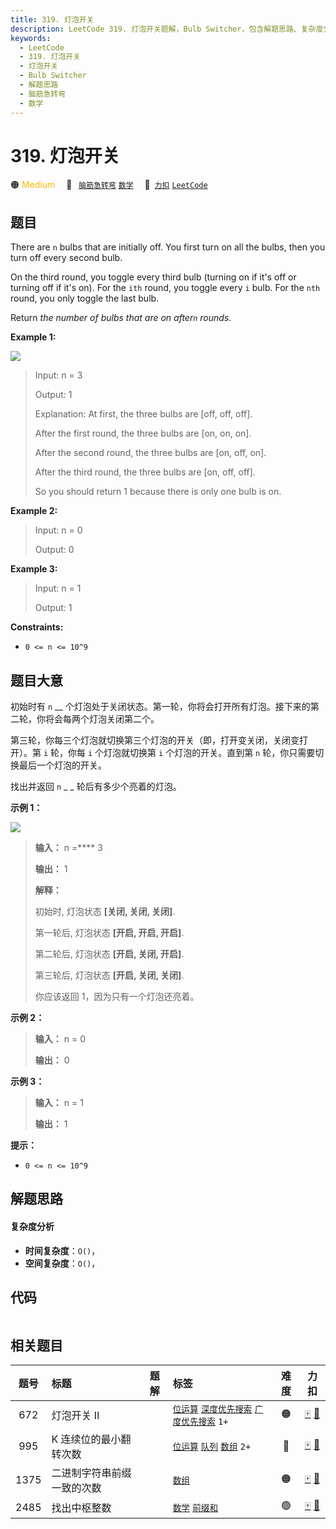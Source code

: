 ```yaml
---
title: 319. 灯泡开关
description: LeetCode 319. 灯泡开关题解，Bulb Switcher，包含解题思路、复杂度分析以及完整的 JavaScript 代码实现。
keywords:
  - LeetCode
  - 319. 灯泡开关
  - 灯泡开关
  - Bulb Switcher
  - 解题思路
  - 脑筋急转弯
  - 数学
---
```


# 319. 灯泡开关

🟠 <font color=#ffb800>Medium</font>&emsp; 🔖&ensp; [`脑筋急转弯`](/tag/brainteaser.md) [`数学`](/tag/math.md)&emsp; 🔗&ensp;[`力扣`](https://leetcode.cn/problems/bulb-switcher) [`LeetCode`](https://leetcode.com/problems/bulb-switcher)

## 题目

There are `n` bulbs that are initially off. You first turn on all the bulbs,
then you turn off every second bulb.

On the third round, you toggle every third bulb (turning on if it's off or
turning off if it's on). For the `ith` round, you toggle every `i` bulb. For
the `nth` round, you only toggle the last bulb.

Return _the number of bulbs that are on after`n` rounds_.



**Example 1:**

![](https://assets.leetcode.com/uploads/2020/11/05/bulb.jpg)

> Input: n = 3
> 
> Output: 1
> 
> Explanation: At first, the three bulbs are [off, off, off].
> 
> After the first round, the three bulbs are [on, on, on].
> 
> After the second round, the three bulbs are [on, off, on].
> 
> After the third round, the three bulbs are [on, off, off]. 
> 
> So you should return 1 because there is only one bulb is on.

**Example 2:**

> Input: n = 0
> 
> Output: 0

**Example 3:**

> Input: n = 1
> 
> Output: 1

**Constraints:**

  * `0 <= n <= 10^9`


## 题目大意

初始时有 `n` __ 个灯泡处于关闭状态。第一轮，你将会打开所有灯泡。接下来的第二轮，你将会每两个灯泡关闭第二个。

第三轮，你每三个灯泡就切换第三个灯泡的开关（即，打开变关闭，关闭变打开）。第 `i` 轮，你每 `i` 个灯泡就切换第 `i` 个灯泡的开关。直到第 `n`
轮，你只需要切换最后一个灯泡的开关。

找出并返回 `n` _ _ 轮后有多少个亮着的灯泡。



**示例 1：**

![](https://assets.leetcode.com/uploads/2020/11/05/bulb.jpg)

> 
> 
> 
> 
> 
> **输入：** n =**** 3
> 
> **输出：** 1 
> 
> **解释：**
> 
> 初始时, 灯泡状态 **[关闭, 关闭, 关闭]**.
> 
> 第一轮后, 灯泡状态 **[开启, 开启, 开启]**.
> 
> 第二轮后, 灯泡状态 **[开启, 关闭, 开启]**.
> 
> 第三轮后, 灯泡状态 **[开启, 关闭, 关闭]**. 
> 
> 
> 
> 你应该返回 1，因为只有一个灯泡还亮着。
> 
> 

**示例 2：**

> 
> 
> 
> 
> 
> **输入：** n = 0
> 
> **输出：** 0
> 
> 

**示例 3：**

> 
> 
> 
> 
> 
> **输入：** n = 1
> 
> **输出：** 1
> 
> 



**提示：**

  * `0 <= n <= 10^9`


## 解题思路

#### 复杂度分析

- **时间复杂度**：`O()`，
- **空间复杂度**：`O()`，

## 代码

```javascript

```

## 相关题目

<!-- prettier-ignore -->
| 题号 | 标题 | 题解 | 标签 | 难度 | 力扣 |
| :------: | :------ | :------: | :------ | :------: | :------: |
| 672 | 灯泡开关 Ⅱ |  |  [`位运算`](/tag/bit-manipulation.md) [`深度优先搜索`](/tag/depth-first-search.md) [`广度优先搜索`](/tag/breadth-first-search.md) `1+` | 🟠 | [🀄️](https://leetcode.cn/problems/bulb-switcher-ii) [🔗](https://leetcode.com/problems/bulb-switcher-ii) |
| 995 | K 连续位的最小翻转次数 |  |  [`位运算`](/tag/bit-manipulation.md) [`队列`](/tag/queue.md) [`数组`](/tag/array.md) `2+` | 🔴 | [🀄️](https://leetcode.cn/problems/minimum-number-of-k-consecutive-bit-flips) [🔗](https://leetcode.com/problems/minimum-number-of-k-consecutive-bit-flips) |
| 1375 | 二进制字符串前缀一致的次数 |  |  [`数组`](/tag/array.md) | 🟠 | [🀄️](https://leetcode.cn/problems/number-of-times-binary-string-is-prefix-aligned) [🔗](https://leetcode.com/problems/number-of-times-binary-string-is-prefix-aligned) |
| 2485 | 找出中枢整数 |  |  [`数学`](/tag/math.md) [`前缀和`](/tag/prefix-sum.md) | 🟢 | [🀄️](https://leetcode.cn/problems/find-the-pivot-integer) [🔗](https://leetcode.com/problems/find-the-pivot-integer) |